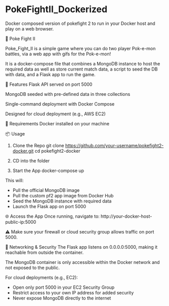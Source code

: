 # PokeFightII_Dockerized
Docker composed version of pokefight 2 to run in your Docker host and play on a web browser.

🔴 Poke Fight II

Poke_Fight_II is a simple game where you can do two player Pok-e-mon battles, via a web app with gifs for the Pok-e-mon!

It is a docker-compose file that combines a MongoDB instance to host the required data as well as store current match data, a script to seed the DB with data, and a Flask app to run the game.

🚀 Features
Flask API served on port 5000

MongoDB seeded with pre-defined data in three collections

Single-command deployment with Docker Compose

Designed for cloud deployment (e.g., AWS EC2)

🧰 Requirements
Docker installed on your machine

📦 Usage
1. Clone the Repo
git clone https://github.com/your-username/pokefight2-docker.git
cd pokefight2-docker

2. CD into the folder

3. Start the App
docker-compose up

This will:
- Pull the official MongoDB image
- Pull the custom pf2 app image from Docker Hub
- Seed the MongoDB instance with required data
- Launch the Flask app on port 5000

🌐 Access the App
Once running, navigate to:
http://your-docker-host-public-ip:5000

⚠️ Make sure your firewall or cloud security group allows traffic on port 5000.

🔐 Networking & Security
The Flask app listens on 0.0.0.0:5000, making it reachable from outside the container.

The MongoDB container is only accessible within the Docker network and not exposed to the public.

For cloud deployments (e.g., EC2):
- Open only port 5000 in your EC2 Security Group
- Restrict access to your own IP address for added security
- Never expose MongoDB directly to the internet

